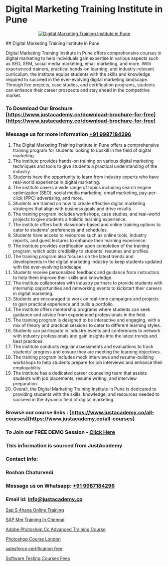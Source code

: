 # Digital Marketing Training Institute in Pune

<p align="center">
  <a href="https://justacademy.co/course-detail/digital-marketing">
    <img src="https://justacademy.co/storage2/course_image/1676636720_course_image.webp" alt="Digital Marketing Training Institute in Pune">
  </a>
</p>
## Digital Marketing Training Institute in Pune

Digital Marketing Training Institute in Pune offers comprehensive courses in digital marketing to help individuals gain expertise in various aspects such as SEO, SEM, social media marketing, email marketing, and more. With experienced trainers, practical hands-on learning, and industry-relevant curriculum, the institute equips students with the skills and knowledge required to succeed in the ever-evolving digital marketing landscape. Through live projects, case studies, and certification programs, students can enhance their career prospects and stay ahead in the competitive market.
### To Download Our Brochure [https://www.justacademy.co/download-brochure-for-free](https://www.justacademy.co/download-brochure-for-free)
### Message us for more information [+91 9987184296](https://api.whatsapp.com/send?phone=919987184296)
1) The Digital Marketing Training Institute in Pune offers a comprehensive training program for students looking to upskill in the field of digital marketing.
2) The institute provides hands-on training on various digital marketing techniques and tools to give students a practical understanding of the industry.
3) Students have the opportunity to learn from industry experts who have real-world experience in digital marketing.
4) The institute covers a wide range of topics including search engine optimization (SEO), social media marketing, email marketing, pay-per-click (PPC) advertising, and more.
5) Students are trained on how to create effective digital marketing strategies that align with business goals and drive results.
6) The training program includes workshops, case studies, and real-world projects to give students a holistic learning experience.
7) The institute offers both classroom-based and online training options to cater to students' preferences and schedules.
8) Students have access to resources such as online tools, industry reports, and guest lectures to enhance their learning experience.
9) The institute provides certification upon completion of the training program, which adds credibility to students' resumes and profiles.
10) The training program also focuses on the latest trends and developments in the digital marketing industry to keep students updated with the ever-evolving landscape.
11) Students receive personalized feedback and guidance from instructors to help them improve their skills and knowledge.
12) The institute collaborates with industry partners to provide students with internship opportunities and networking events to kickstart their careers in digital marketing.
13) Students are encouraged to work on real-time campaigns and projects to gain practical experience and build a portfolio.
14) The institute offers mentorship programs where students can seek guidance and advice from experienced professionals in the field.
15) The training program is designed to be interactive and engaging, with a mix of theory and practical sessions to cater to different learning styles.
16) Students can participate in industry events and conferences to network with industry professionals and gain insights into the latest trends and best practices.
17) The institute conducts regular assessments and evaluations to track students' progress and ensure they are meeting the learning objectives.
18) The training program includes mock interviews and resume-building workshops to help students prepare for job interviews and enhance their employability.
19) The institute has a dedicated career counseling team that assists students with job placements, resume writing, and interview preparation.
20) Overall, the Digital Marketing Training Institute in Pune is dedicated to providing students with the skills, knowledge, and resources needed to succeed in the dynamic field of digital marketing.

### Browse our course links : [https://www.justacademy.co/all-courses](https://www.justacademy.co/all-courses) 
### To Join our FREE DEMO Session - [Click Here](https://www.justacademy.co/register-for-course-demo)


### This information is sourced from JustAcademy
### Contact Info:
### Roshan Chaturvedi
### Message us on Whatsapp: [+91 9987184296](https://api.whatsapp.com/send?phone=919987184296)
### Email id: [info@justacademy.co](mailto:info@justacademy.co)
                
[Sap S 4hana Online Training](https://www.linkedin.com/pulse/sap-4hana-online-training-software-training-sunnyvale-g62xc/)

[SAP Mm Training In Chennai](https://www.linkedin.com/pulse/sap-mm-training-chennai-justacademy-kolkata-rr7bf/)

[Adobe Photoshop Cc Advanced Training Course](https://medium.com/@kumarishimmi99/adobe-photoshop-cc-advanced-training-course-7743130b0326)

[Photoshop Course London](https://medium.com/@justacademytraining/photoshop-course-london-5749671ecee2)

[salesforce certification free](https://justacademyin.github.io/justacademy/salesforce-certification-free)

[Software Testing Courses Fees](https://justacademyin.github.io/justacademy/software-testing-courses-fees)

